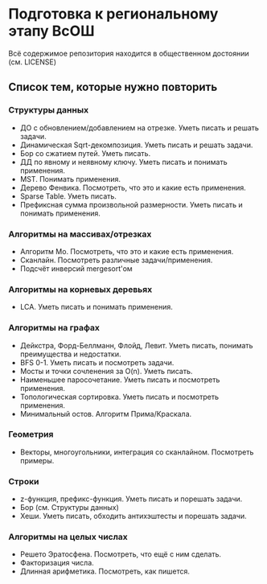 # Подготовка к региональному этапу ВсОШ

Всё содержимое репозитория находится в общественном достоянии (см. LICENSE)

## Список тем, которые нужно повторить

### Структуры данных

- ДО с обновлением/добавлением на отрезке. Уметь писать и решать задачи.
- Динамическая Sqrt-декомпозиция. Уметь писать и решать задачи.
- Бор со сжатием путей. Уметь писать.
- ДД по явному и неявному ключу. Уметь писать и понимать применения.
- MST. Понимать применения.
- Дерево Фенвика. Посмотреть, что это и какие есть применения.
- Sparse Table. Уметь писать.
- Префиксная сумма произвольной размерности. Уметь писать и понимать применения.


### Алгоритмы на массивах/отрезках

- Алгоритм Мо. Посмотреть, что это и какие есть применения.
- Сканлайн. Посмотреть различные задачи/применения.
- Подсчёт инверсий mergesort'ом


### Алгоритмы на корневых деревьях

- LCA. Уметь писать и понимать применения.


### Алгоритмы на графах

- Дейкстра, Форд-Беллманн, Флойд, Левит. Уметь писать, понимать преимущества и недостатки.
- BFS 0-1. Уметь писать и посмотреть задачи.
- Мосты и точки сочленения за O(n). Уметь писать.
- Наименьшее паросочетание. Уметь писать и посмотреть применения.
- Топологическая сортировка. Уметь писать и посмотреть применения.
- Минимальный остов. Алгоритм Прима/Краскала.


### Геометрия

- Векторы, многоугольники, интеграция со сканлайном. Посмотреть примеры.


### Строки

- z-функция, префикс-функция. Уметь писать и порешать задачи.
- Бор (см. Структуры данных)
- Хеши. Уметь писать, обходить антихэштесты и порешать задачи.


### Алгоритмы на целых числах

- Решето Эратосфена. Посмотреть, что ещё с ним сделать.
- Факторизация числа.
- Длинная арифметика. Посмотреть, как пишется.
